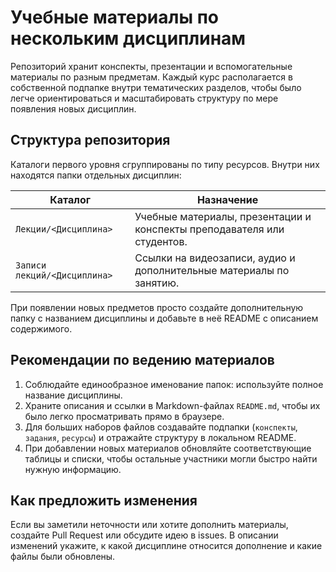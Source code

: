 # Учебные материалы по нескольким дисциплинам

Репозиторий хранит конспекты, презентации и вспомогательные материалы по разным предметам. Каждый курс располагается в собственной подпапке внутри тематических разделов, чтобы было легче ориентироваться и масштабировать структуру по мере появления новых дисциплин.

## Структура репозитория

Каталоги первого уровня сгруппированы по типу ресурсов. Внутри них находятся папки отдельных дисциплин:

| Каталог | Назначение |
| --- | --- |
| `Лекции/<Дисциплина>` | Учебные материалы, презентации и конспекты преподавателя или студентов. |
| `Записи лекций/<Дисциплина>` | Ссылки на видеозаписи, аудио и дополнительные материалы по занятию. |

При появлении новых предметов просто создайте дополнительную папку с названием дисциплины и добавьте в неё README с описанием содержимого.

## Рекомендации по ведению материалов

1. Соблюдайте единообразное именование папок: используйте полное название дисциплины.
2. Храните описания и ссылки в Markdown-файлах `README.md`, чтобы их было легко просматривать прямо в браузере.
3. Для больших наборов файлов создавайте подпапки (`конспекты`, `задания`, `ресурсы`) и отражайте структуру в локальном README.
4. При добавлении новых материалов обновляйте соответствующие таблицы и списки, чтобы остальные участники могли быстро найти нужную информацию.

## Как предложить изменения

Если вы заметили неточности или хотите дополнить материалы, создайте Pull Request или обсудите идею в issues. В описании изменений укажите, к какой дисциплине относится дополнение и какие файлы были обновлены.
